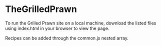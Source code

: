 # TheGrilledPrawn

To run the Grilled Prawn site on a local machine, download the listed files using index.html in your browser to view the page.

Recipes can be added through the common.js nested array.
